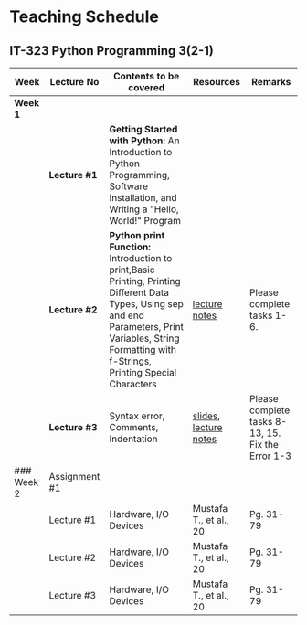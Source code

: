 # Teaching Schedule
## IT-323 Python Programming 3(2-1)


| Week     | Lecture No      | Contents to be covered  | Resources             | Remarks     |
|----------|-------------|-------------------------|-----------------------|-------------|
| **Week 1**|||||
|          | **Lecture #1**  | **Getting Started with Python:** An Introduction to Python Programming, Software Installation, and Writing a "Hello, World!" Program  | | |
|          | **Lecture #2**  | **Python print Function:** Introduction to print,Basic Printing, Printing Different Data Types,  Using sep and end Parameters, Print Variables, String Formatting with f-Strings, Printing Special Characters    |[lecture notes](https://yasirbhutta.github.io/python/docs/basics.html) | Please complete tasks 1-6.|
|          | **Lecture #3**  | Syntax error, Comments, Indentation  |[slides](https://docs.google.com/presentation/d/1-tXL4xp3ZrnSIqtmT0eZFh72yVilQoVz/), [lecture notes](https://yasirbhutta.github.io/python/docs/basics.html) | Please complete tasks 8-13, 15. Fix the Error 1-3  |
| ### Week 2| Assignment #1 |                       |                       |
|          | Lecture #1  | Hardware, I/O Devices   | Mustafa T., et al., 20| Pg. 31-79   |
|          | Lecture #2  | Hardware, I/O Devices   | Mustafa T., et al., 20| Pg. 31-79   |
|          | Lecture #3  | Hardware, I/O Devices   | Mustafa T., et al., 20| Pg. 31-79   |
